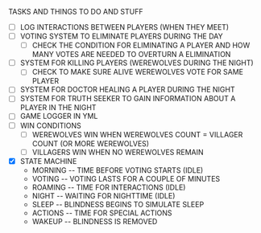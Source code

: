 TASKS AND THINGS TO DO AND STUFF

- [ ] LOG INTERACTIONS BETWEEN PLAYERS (WHEN THEY MEET)
- [ ] VOTING SYSTEM TO ELIMINATE PLAYERS DURING THE DAY
  - [ ] CHECK THE CONDITION FOR ELIMINATING A PLAYER AND HOW MANY VOTES ARE NEEDED TO OVERTURN A ELIMINATION
- [ ] SYSTEM FOR KILLING PLAYERS (WEREWOLVES DURING THE NIGHT)
  - [ ] CHECK TO MAKE SURE ALIVE WEREWOLVES VOTE FOR SAME PLAYER
- [ ] SYSTEM FOR DOCTOR HEALING A PLAYER DURING THE NIGHT
- [ ] SYSTEM FOR TRUTH SEEKER TO GAIN INFORMATION ABOUT A PLAYER IN THE NIGHT
- [ ] GAME LOGGER IN YML
- [ ] WIN CONDITIONS
  - [ ] WEREWOLVES WIN WHEN WEREWOLVES COUNT = VILLAGER COUNT (OR MORE WEREWOLVES)
  - [ ] VILLAGERS WIN WHEN NO WEREWOLVES REMAIN
- [x] STATE MACHINE
  - MORNING -- TIME BEFORE VOTING STARTS (IDLE)
  - VOTING -- VOTING LASTS FOR A COUPLE OF MINUTES
  - ROAMING -- TIME FOR INTERACTIONS (IDLE)
  - NIGHT -- WAITING FOR NIGHTTIME (IDLE)
  - SLEEP -- BLINDNESS BEGINS TO SIMULATE SLEEP
  - ACTIONS -- TIME FOR SPECIAL ACTIONS
  - WAKEUP -- BLINDNESS IS REMOVED